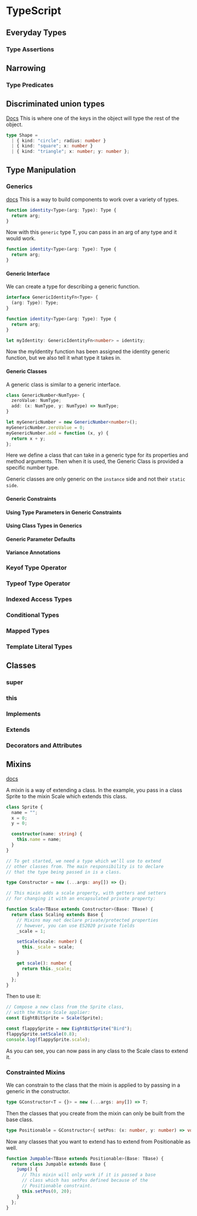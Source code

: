 # TypeScript

## Everyday Types

### Type Assertions

## Narrowing

### Type Predicates

## Discriminated union types

[Docs](https://www.typescriptlang.org/docs/handbook/typescript-in-5-minutes-func.html#discriminated-unions)
This is where one of the keys in the object will type the rest of the object.

```typescript
type Shape =
  | { kind: "circle"; radius: number }
  | { kind: "square"; x: number }
  | { kind: "triangle"; x: number; y: number };
```

## Type Manipulation

### Generics

[docs](https://www.typescriptlang.org/docs/handbook/2/generics.html)
This is a way to build components to work over a variety of types.

```typescript
function identity<Type>(arg: Type): Type {
  return arg;
}
```

Now with this `generic` type T, you can pass in an arg of any type and it would work.

```typescript
function identity<Type>(arg: Type): Type {
  return arg;
}
```

#### Generic Interface

We can create a type for describing a generic function.

```typescript
interface GenericIdentityFn<Type> {
  (arg: Type): Type;
}

function identity<Type>(arg: Type): Type {
  return arg;
}

let myIdentity: GenericIdentityFn<number> = identity;
```

Now the myIdentity function has been assigned the identity generic function, but we also tell it what type it takes in.

#### Generic Classes

A generic class is similar to a generic interface.

```typescript
class GenericNumber<NumType> {
  zeroValue: NumType;
  add: (x: NumType, y: NumType) => NumType;
}

let myGenericNumber = new GenericNumber<number>();
myGenericNumber.zeroValue = 0;
myGenericNumber.add = function (x, y) {
  return x + y;
};
```

Here we define a class that can take in a generic type for its properties and method arguments. Then when it is used, the Generic Class is provided a specific number type.

Generic classes are only generic on the `instance` side and not their `static side`.

#### Generic Constraints

#### Using Type Parameters in Generic Constraints

#### Using Class Types in Generics

#### Generic Parameter Defaults

#### Variance Annotations

### Keyof Type Operator

### Typeof Type Operator

### Indexed Access Types

### Conditional Types

### Mapped Types

### Template Literal Types

## Classes

### super

### this

### Implements

### Extends

### Decorators and Attributes

## Mixins

[docs](https://www.typescriptlang.org/docs/handbook/mixins.html)

A mixin is a way of extending a class. In the example, you pass in a class Sprite to the mixin Scale which extends this class.

```typescript
class Sprite {
  name = "";
  x = 0;
  y = 0;

  constructor(name: string) {
    this.name = name;
  }
}
```

```typescript
// To get started, we need a type which we'll use to extend
// other classes from. The main responsibility is to declare
// that the type being passed in is a class.

type Constructor = new (...args: any[]) => {};

// This mixin adds a scale property, with getters and setters
// for changing it with an encapsulated private property:

function Scale<TBase extends Constructor>(Base: TBase) {
  return class Scaling extends Base {
    // Mixins may not declare private/protected properties
    // however, you can use ES2020 private fields
    _scale = 1;

    setScale(scale: number) {
      this._scale = scale;
    }

    get scale(): number {
      return this._scale;
    }
  };
}
```

Then to use it:

```typescript
// Compose a new class from the Sprite class,
// with the Mixin Scale applier:
const EightBitSprite = Scale(Sprite);

const flappySprite = new EightBitSprite("Bird");
flappySprite.setScale(0.8);
console.log(flappySprite.scale);
```

As you can see, you can now pass in any class to the Scale class to extend it.

### Constrainted Mixins

We can constrain to the class that the mixin is applied to by passing in a generic in the constructor.

```typescript
type GConstructor<T = {}> = new (...args: any[]) => T;
```

Then the classes that you create from the mixin can only be built from the base class.

```typescript
type Positionable = GConstructor<{ setPos: (x: number, y: number) => void }>;
```

Now any classes that you want to extend has to extend from Positionable as well.

```typescript
function Jumpable<TBase extends Positionable>(Base: TBase) {
  return class Jumpable extends Base {
    jump() {
      // This mixin will only work if it is passed a base
      // class which has setPos defined because of the
      // Positionable constraint.
      this.setPos(0, 20);
    }
  };
}
```
